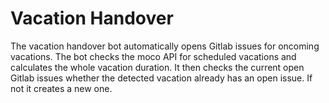 # Vacation Handover

The vacation handover bot automatically opens Gitlab issues for oncoming vacations. The bot checks the moco API for scheduled vacations and calculates the whole vacation duration. It then checks the current open Gitlab issues whether the detected vacation already has an open issue. If not it creates a new one.
